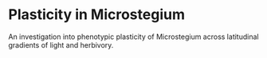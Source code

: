 # Plasticity in Microstegium

An investigation into phenotypic plasticity of Microstegium across latitudinal gradients of light and herbivory.